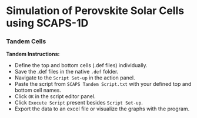 # Simulation of Perovskite Solar Cells using SCAPS-1D

### Tandem Cells

**Tandem Instructions:**
* Define the top and bottom cells (.def files) individually.
* Save the .def files in the native `.def` folder.
* Navigate to the `Script Set-up` in the action panel.
* Paste the script from `SCAPS Tandem Script.txt` with your defined top and bottom cell names.
* Click `OK` in the script editor panel.
* Click `Execute Script` present besides `Script Set-up`.
* Export the data to an excel file or visualize the graphs with the program.
